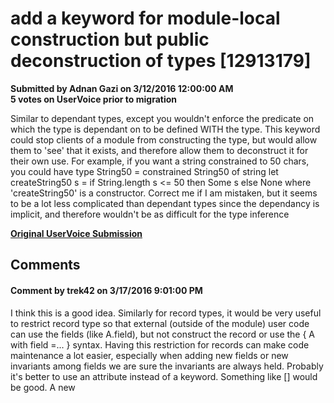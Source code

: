 # add a keyword for module-local construction but public deconstruction of types [12913179] #

**Submitted by Adnan Gazi on 3/12/2016 12:00:00 AM**  
**5 votes on UserVoice prior to migration**  

Similar to dependant types, except you wouldn't enforce the predicate on which the type is dependant on to be defined WITH the type.
This keyword could stop clients of a module from constructing the type, but would allow them to 'see' that it exists, and therefore allow them to deconstruct it for their own use.
For example, if you want a string constrained to 50 chars, you could have
type String50 = constrained String50 of string
let createString50 s = if String.length s <= 50 then Some s else None
where 'createString50' is a constructor.
Correct me if I am mistaken, but it seems to be a lot less complicated than dependant types since the dependancy is implicit, and therefore wouldn't be as difficult for the type inference



**[Original UserVoice Submission](https://fslang.uservoice.com/forums/245727-f-language/suggestions/12913179)**


## Comments ##


#### Comment by trek42 on 3/17/2016 9:01:00 PM ####
I think this is a good idea. Similarly for record types, it would be very useful to restrict record type so that external (outside of the module) user code can use the fields (like A.field), but not construct the record or use the { A with field =... } syntax. Having this restriction for records can make code maintenance a lot easier, especially when adding new fields or new invariants among fields we are sure the invariants are always held.
Probably it's better to use an attribute instead of a keyword. Something like [<PrivateConstructor>] would be good.
A new

